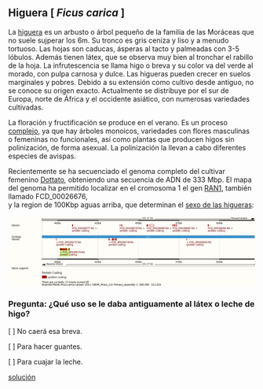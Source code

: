 
## Higuera [ *Ficus carica* ]

La [higuera](https://www.arbolapp.es/especies/ficha/ficus-carica) es un arbusto o árbol pequeño de la familia de las Moráceas que no suele sujperar los 6m. Su tronco es gris ceniza y liso y a menudo tortuoso. Las hojas son caducas, ásperas al tacto y palmeadas con 3-5 lóbulos. Además tienen látex, que se observa muy bien al tronchar el rabillo de la hoja. La infrutescencia se llama higo o breva y su color va del verde al morado, con pulpa carnosa y dulce. Las higueras pueden crecer en suelos marginales y pobres. Debido a su extensión como cultivo desde antiguo, no se conoce su origen exacto. Actualmente se distribuye por el sur de Europa, norte de África y el occidente asiático, con numerosas variedades cultivadas.

La floración y fructificación se produce en el verano. Es un proceso 
[complejo](https://es.wikipedia.org/wiki/Ficus_carica), 
ya que hay árboles monoicos, variedades con flores masculinas o femeninas no funcionales, 
así como plantas que producen higos sin polinización, de forma asexual. 
La polinización la llevan a cabo diferentes especies de avispas.

Recientemente se ha secuenciado el genoma completo del cultivar femenino
[Dottato](https://onlinelibrary.wiley.com/doi/10.1111/tpj.14635), 
obteniendo una secuencia de ADN de 333 Mbp. 
El mapa del genoma ha permitido localizar en el cromosoma 1 el gen
[RAN1](https://plants.ensembl.org/Ficus_carica/Location/View?db=core;g=FCD_00026676;r=1:390356-521525;t=FCD_00026676-RA),
también llamado FCD_00026676,  
y la region de 100Kbp aguas arriba, que determinan el 
[sexo de las higueras](https://www.ncbi.nlm.nih.gov/pmc/articles/PMC5264649):

![](./pics/RAN1.png)

### Pregunta: ¿Qué uso se le daba antiguamente al látex o leche de higo?

 [ ] No caerá esa breva.

 [ ] Para hacer guantes.

 [ ] Para cuajar la leche.


[solución](./Ficus_carica_solucion.md)
